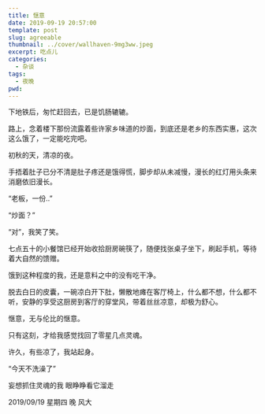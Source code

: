 ```yaml
---
title: 惬意
date: 2019-09-19 20:57:00
template: post
slug: agreeable
thumbnail: ../cover/wallhaven-9mg3ww.jpeg
excerpt: 吃点儿
categories:
  - 杂谈
tags:
  - 夜晚
pwd:
---
```


下地铁后，匆忙赶回去，已是饥肠辘辘。

路上，念着楼下那份流露着些许家乡味道的炒面，到底还是老乡的东西实惠，这次这么饿了，一定能吃完吧。

初秋的天，清凉的夜。

手捂着肚子已分不清是肚子疼还是饿得慌，脚步却从未减慢，漫长的红灯用头条来消磨依旧漫长。

“老板，一份..”

“炒面？”

“对”，我笑了笑。

七点五十的小餐馆已经开始收拾厨房碗筷了，随便找张桌子坐下，刷起手机，等待着大自然的馈赠。

饿到这种程度的我，还是意料之中的没有吃干净。

脱去白日的皮囊，一碗凉白开下肚，懒散地瘫在客厅椅上，什么都不想，什么都不听，安静的享受这厨房到客厅的穿堂风，带着丝丝凉意，却极为舒心。

惬意，无与伦比的惬意。

只有这刻，才给我感觉找回了零星几点灵魂。

许久，有些凉了，我站起身。

“今天不洗澡了”

妄想抓住灵魂的我 眼睁睁看它溜走

2019/09/19 星期四 晚 风大
